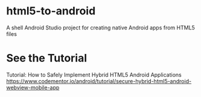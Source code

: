 # html5-to-android
A shell Android Studio project for creating native Android apps from HTML5 files

# See the Tutorial
Tutorial: How to Safely Implement Hybrid HTML5 Android Applications
https://www.codementor.io/android/tutorial/secure-hybrid-html5-android-webview-mobile-app
